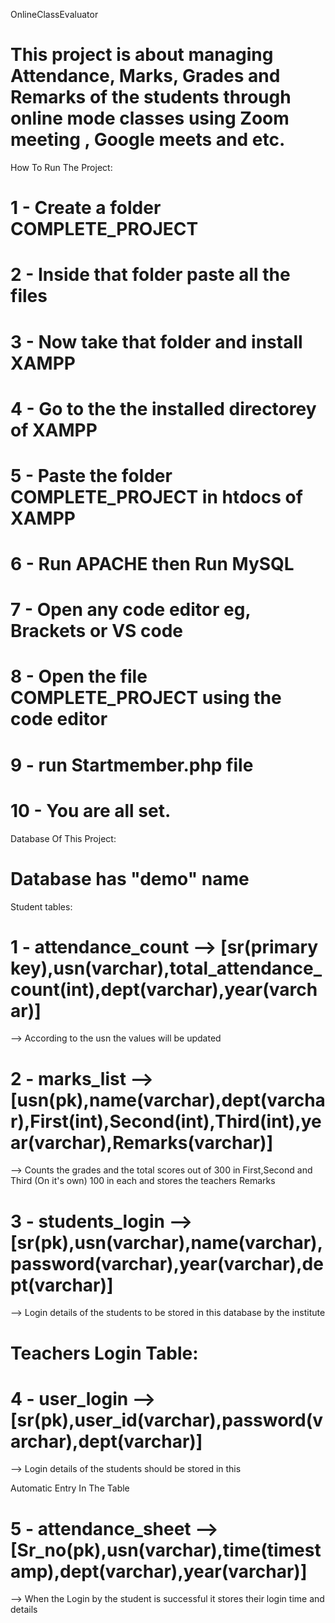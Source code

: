 OnlineClassEvaluator

# This project is about managing Attendance, Marks, Grades and Remarks of the students through online mode classes using Zoom meeting , Google meets and etc.

How To Run The Project:

# 1 - Create a folder COMPLETE_PROJECT
# 2 - Inside that folder paste all the files
# 3 - Now take that folder and install XAMPP
# 4 - Go to the the installed directorey of XAMPP
# 5 - Paste the folder COMPLETE_PROJECT in htdocs of XAMPP
# 6 - Run APACHE then Run MySQL
# 7 - Open any code editor eg, Brackets or VS code
# 8 - Open the file COMPLETE_PROJECT using the code editor
# 9 - run Startmember.php file
# 10 - You are all set.

Database Of This Project:
 
# Database has "demo" name

Student tables:

# 1 - attendance_count --> [sr(primary key),usn(varchar),total_attendance_count(int),dept(varchar),year(varchar)]
  --> According to the usn the values will be updated
# 2 - marks_list --> [usn(pk),name(varchar),dept(varchar),First(int),Second(int),Third(int),year(varchar),Remarks(varchar)]
  --> Counts the grades and the total scores out of 300 in First,Second and Third (On it's own) 100  in each and stores the teachers Remarks
# 3 - students_login -->[sr(pk),usn(varchar),name(varchar),password(varchar),year(varchar),dept(varchar)]
  --> Login details of the students to be stored in this database by the institute

# Teachers Login Table:

# 4 - user_login --> [sr(pk),user_id(varchar),password(varchar),dept(varchar)]
  --> Login details of the students should be stored in this

Automatic Entry In The Table

# 5 - attendance_sheet --> [Sr_no(pk),usn(varchar),time(timestamp),dept(varchar),year(varchar)]
  --> When the Login by the student is successful it stores their login time and details
 




